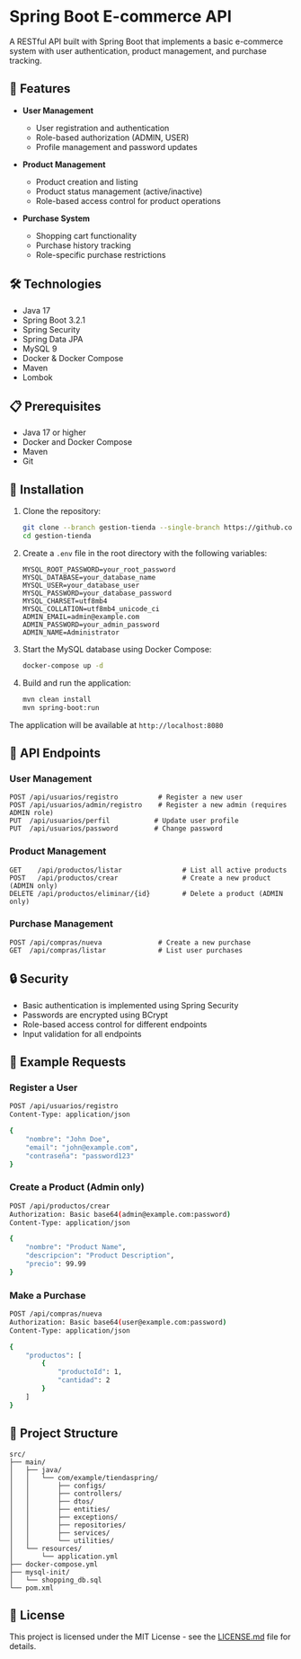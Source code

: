 # Spring Boot E-commerce API

A RESTful API built with Spring Boot that implements a basic e-commerce system with user authentication, product management, and purchase tracking.

## 🚀 Features

- **User Management**
  - User registration and authentication
  - Role-based authorization (ADMIN, USER)
  - Profile management and password updates

- **Product Management**
  - Product creation and listing
  - Product status management (active/inactive)
  - Role-based access control for product operations

- **Purchase System**
  - Shopping cart functionality
  - Purchase history tracking
  - Role-specific purchase restrictions

## 🛠️ Technologies

- Java 17
- Spring Boot 3.2.1
- Spring Security
- Spring Data JPA
- MySQL 9
- Docker & Docker Compose
- Maven
- Lombok

## 📋 Prerequisites

- Java 17 or higher
- Docker and Docker Compose
- Maven
- Git

## 🔧 Installation

1. Clone the repository:
   ```bash
   git clone --branch gestion-tienda --single-branch https://github.com/gussttaav/springboot-projects.git
   cd gestion-tienda
   ```

2. Create a `.env` file in the root directory with the following variables:
   ```env
   MYSQL_ROOT_PASSWORD=your_root_password
   MYSQL_DATABASE=your_database_name
   MYSQL_USER=your_database_user
   MYSQL_PASSWORD=your_database_password
   MYSQL_CHARSET=utf8mb4
   MYSQL_COLLATION=utf8mb4_unicode_ci
   ADMIN_EMAIL=admin@example.com
   ADMIN_PASSWORD=your_admin_password
   ADMIN_NAME=Administrator
   ```

3. Start the MySQL database using Docker Compose:
   ```bash
   docker-compose up -d
   ```

4. Build and run the application:
   ```bash
   mvn clean install
   mvn spring-boot:run
   ```

The application will be available at `http://localhost:8080`

## 🔑 API Endpoints

### User Management
```
POST /api/usuarios/registro          # Register a new user
POST /api/usuarios/admin/registro    # Register a new admin (requires ADMIN role)
PUT  /api/usuarios/perfil           # Update user profile
PUT  /api/usuarios/password         # Change password
```

### Product Management
```
GET    /api/productos/listar               # List all active products
POST   /api/productos/crear                # Create a new product (ADMIN only)
DELETE /api/productos/eliminar/{id}        # Delete a product (ADMIN only)
```

### Purchase Management
```
POST /api/compras/nueva              # Create a new purchase
GET  /api/compras/listar             # List user purchases
```

## 🔒 Security

- Basic authentication is implemented using Spring Security
- Passwords are encrypted using BCrypt
- Role-based access control for different endpoints
- Input validation for all endpoints

## 📝 Example Requests

### Register a User
```bash
POST /api/usuarios/registro
Content-Type: application/json

{
    "nombre": "John Doe",
    "email": "john@example.com",
    "contraseña": "password123"
}
```

### Create a Product (Admin only)
```bash
POST /api/productos/crear
Authorization: Basic base64(admin@example.com:password)
Content-Type: application/json

{
    "nombre": "Product Name",
    "descripcion": "Product Description",
    "precio": 99.99
}
```

### Make a Purchase
```bash
POST /api/compras/nueva
Authorization: Basic base64(user@example.com:password)
Content-Type: application/json

{
    "productos": [
        {
            "productoId": 1,
            "cantidad": 2
        }
    ]
}
```

## 📁 Project Structure

```
src/
├── main/
│   ├── java/
│   │   └── com/example/tiendaspring/
│   │       ├── configs/
│   │       ├── controllers/
│   │       ├── dtos/
│   │       ├── entities/
│   │       ├── exceptions/
│   │       ├── repositories/
│   │       ├── services/
│   │       └── utilities/
│   └── resources/
│       └── application.yml
├── docker-compose.yml
├── mysql-init/
│   └── shopping_db.sql
└── pom.xml
```

## 📄 License

This project is licensed under the MIT License - see the [LICENSE.md](LICENSE.md) file for details.